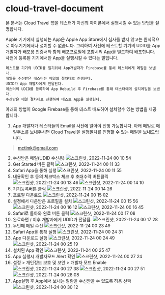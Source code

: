 # cloud-travel-document

본 문서는 Cloud Travel 앱을 테스터가 자신의 아이폰에서 실행시킬 수 있는 방법을 설명합니다. 

Apple 기기에서 실행되는 App은 Apple App Store에서 심사를 받지 않고는 원칙적으로 아무기기에서나 설치할 수 없습니다. 
그리하여 사전에 테스트할 기기의 UDID를 App개발자가 배포용 인증서와 함께 배포프로필에 포함시켜 App을 빌드하여 배포합니다. 
사전에 등록된 기기에서만 App을 실행시킬 수 있다는 말입니다. 

```
테스트할 기기의 UDID를 알기위해 App개발자가 Firebase를 통해 테스터에게 메일을 보낸다. 
메일을 수신받은 테스터는 메일의 절차대로 진행한다. 
UDID가 App 개발자에게 전달된다. 
테스터의 UDID를 등록하여 App Rebuild 후 Firebase를 통해 테스터에게 설치메일을 보낸다.
수신받은 메일 절차대로 진행하여 테스트 App을 실행한다. 
```


아래의 방법이 Google Firebase를 통해 테스트 배포하여 설치할수 있는 방법을 제공합니다. 
1. App 개발자가 테스터들의 Email을 사전에 알아야 진행 가능합니다. 아래 메일로 메일주소를 보내주시면 Cloud Travel을 실행절차를 진행할 수 있는 메일을 보내드립니다.
>mctlmk@gmail.com

2. 수신받은 메일(UDID 수신용)
![스크린샷, 2022-11-24 00 10 54](https://user-images.githubusercontent.com/59984223/203667908-80fce9f7-061b-4707-b39a-009c256c95a0.jpeg)
3. Get Started 버튼 클릭
![스크린샷, 2022-11-24 00 11 33](https://user-images.githubusercontent.com/59984223/203667860-d01ba64a-d47b-4f35-8abd-70dc709e8c2f.jpeg)
4. Safari App을 통해 실행 
![스크린샷, 2022-11-24 00 11 55](https://user-images.githubusercontent.com/59984223/203667938-734b1f09-47af-46bf-94c5-45f28ee8aae1.jpeg)
5. 내용확인 후 동의 체크박스 체크 후 초대수락 버튼클릭
![스크린샷, 2022-11-24 00 13 46](https://user-images.githubusercontent.com/59984223/203678833-4ed1adfb-4a32-4f42-8489-5fba6f33a39a.jpeg)
![스크린샷, 2022-11-24 00 14 10](https://user-images.githubusercontent.com/59984223/203678883-d52873f5-08fd-45ba-bff7-13aa0694f51e.jpeg)
6. 기기등록버튼 클릭
![스크린샷, 2022-11-24 00 14 26](https://user-images.githubusercontent.com/59984223/203667963-74f85983-1244-4b52-9890-a35e22a7c725.jpeg)
7. 프로필 다운로드
![스크린샷, 2022-11-24 00 15 02](https://user-images.githubusercontent.com/59984223/203667970-92330994-70a5-4064-bc1a-8ffa0d049e45.jpeg)
8. 설정에서 다운받은 프로필을 설치
![스크린샷, 2022-11-24 00 15 56](https://user-images.githubusercontent.com/59984223/203667976-7ad102c4-c547-4c92-8089-82d8548320fe.jpeg)
![스크린샷, 2022-11-24 00 16 12](https://user-images.githubusercontent.com/59984223/203667979-dac752ab-67a4-462e-ad45-f7b771b6df68.jpeg)
![스크린샷, 2022-11-24 00 16 45](https://user-images.githubusercontent.com/59984223/203667985-dc4a50e0-277a-4d3c-8171-fc4e56e0e67b.jpeg)
9. Safari로 돌아와 완료 버튼 클릭
![스크린샷, 2022-11-24 00 17 08](https://user-images.githubusercontent.com/59984223/203667996-53248bba-1fce-4c6f-8a59-da00810addf7.jpeg)
10. 완료화면 / 이후 개발자에게 UDID가 전달됨.
![스크린샷, 2022-11-24 00 17 28](https://user-images.githubusercontent.com/59984223/203668002-1fd66ba9-f1dc-4550-8b1e-e7949e3779f6.jpeg)
11. 두번째 메일 수신
![스크린샷, 2022-11-24 00 23 49](https://user-images.githubusercontent.com/59984223/203668009-e3fa8023-0c09-49f0-acdf-161c31295b87.jpeg)
12. Safari App을 통해 실행
![스크린샷, 2022-11-24 00 24 31](https://user-images.githubusercontent.com/59984223/203668015-00b77d97-3ae6-41c9-b27f-6ec38c83a7a7.jpeg)
13. App 다운로드 실행
![스크린샷, 2022-11-24 00 24 49](https://user-images.githubusercontent.com/59984223/203668020-13329e6e-9ff3-4d45-86c6-4f94d031727a.jpeg)
![스크린샷, 2022-11-24 00 25 19](https://user-images.githubusercontent.com/59984223/203668023-a4fcf2eb-45e0-411c-adf9-116ee1ab5357.jpeg)
14. 설치된 App 확인
![스크린샷, 2022-11-24 00 25 47](https://user-images.githubusercontent.com/59984223/203668033-8f752bdc-9840-457a-a094-56d25d13d3a9.jpeg)
15. App 실행시 개발자모드 Alert 확인
![스크린샷, 2022-11-24 00 27 24](https://user-images.githubusercontent.com/59984223/203668040-ec3d58cc-7043-4670-9096-33bf28d01b2b.jpeg)
16. 설정 > 개인정보 보호 및 보안 > 개발자 모드 Enable
![스크린샷, 2022-11-24 00 27 38](https://user-images.githubusercontent.com/59984223/203668046-1bfa686d-11bd-492d-bbdd-ea66b796dd76.jpeg)
![스크린샷, 2022-11-24 00 27 51](https://user-images.githubusercontent.com/59984223/203668050-7ace5064-2969-4a00-8ee9-c25911cee723.jpeg)
![스크린샷, 2022-11-24 00 28 08](https://user-images.githubusercontent.com/59984223/203668061-cb85e7fb-396a-4832-ad1d-f1e3df10c9bb.jpeg)
17. App실행 후 App에서 보내는 알람을 수신받을 수 있도록 허용 선택
![스크린샷, 2022-11-24 00 30 12](https://user-images.githubusercontent.com/59984223/203668065-a07d819d-ca4d-4066-adfd-6f4297c44644.jpeg)
